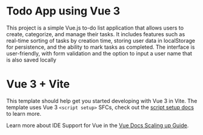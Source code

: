 # Todo App using Vue 3

This project is a simple Vue.js to-do list application that allows users to create, categorize, and manage their tasks. It includes features such as real-time sorting of tasks by creation time, storing user data in localStorage for persistence, and the ability to mark tasks as completed. The interface is user-friendly, with form validation and the option to input a user name that is also saved locally




# Vue 3 + Vite

This template should help get you started developing with Vue 3 in Vite. The template uses Vue 3 `<script setup>` SFCs, check out the [script setup docs](https://v3.vuejs.org/api/sfc-script-setup.html#sfc-script-setup) to learn more.

Learn more about IDE Support for Vue in the [Vue Docs Scaling up Guide](https://vuejs.org/guide/scaling-up/tooling.html#ide-support).
